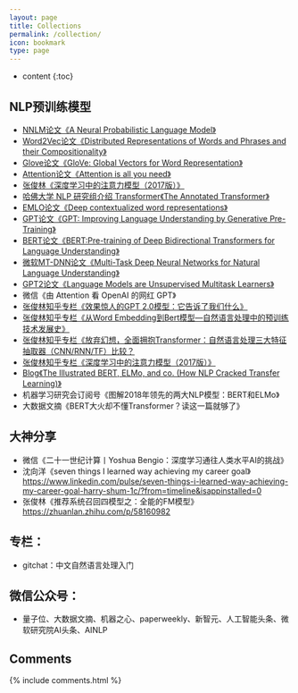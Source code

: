```yaml
---
layout: page
title: Collections
permalink: /collection/
icon: bookmark
type: page
---
```


* content
{:toc}
## NLP预训练模型

- [NNLM论文《A Neural Probabilistic Language Model》](http://www.jmlr.org/papers/volume3/bengio03a/bengio03a.pdf)
- [Word2Vec论文《Distributed Representations of Words and Phrases and their Compositionality》](https://papers.nips.cc/paper/5021-distributed-representations-of-words-and-phrases-and-their-compositionality.pdf)
- [Glove论文《GloVe: Global Vectors for Word Representation》](https://nlp.stanford.edu/pubs/glove.pdf)
- [Attention论文《Attention is all you need》](https://arxiv.org/pdf/1706.03762.pdf)
- [张俊林《深度学习中的注意力模型（2017版）》](https://zhuanlan.zhihu.com/p/37601161)
- [哈佛大学 NLP 研究组介绍 Transformer《The Annotated Transformer》](http://nlp.seas.harvard.edu/2018/04/03/attention.html)
- [EMLO论文《Deep contextualized word representations》](https://arxiv.org/pdf/1802.05365.pdf)
- [GPT论文《GPT: Improving Language Understanding by Generative Pre-Training》](https://www.cs.ubc.ca/~amuham01/LING530/papers/radford2018improving.pdf)
- [BERT论文《BERT:Pre-training of Deep Bidirectional Transformers for Language Understanding》](https://arxiv.org/pdf/1810.04805.pdf)
- [微软MT-DNN论文《Multi-Task Deep Neural Networks for Natural Language Understanding》](https://arxiv.org/pdf/1901.11504.pdf)
- [GPT2论文《Language Models are Unsupervised Multitask Learners》](https://d4mucfpksywv.cloudfront.net/better-language-models/language_models_are_unsupervised_multitask_learners.pdf)
- 微信《由 Attention 看 OpenAI 的网红 GPT》
- [张俊林知乎专栏《效果惊人的GPT 2.0模型：它告诉了我们什么》](https://zhuanlan.zhihu.com/p/56865533)
- [张俊林知乎专栏《从Word Embedding到Bert模型—自然语言处理中的预训练技术发展史》](https://zhuanlan.zhihu.com/p/49271699)
- [张俊林知乎专栏《放弃幻想，全面拥抱Transformer：自然语言处理三大特征抽取器（CNN/RNN/TF）比较？](https://zhuanlan.zhihu.com/p/54743941)
- [张俊林知乎专栏《深度学习中的注意力模型（2017版）》](https://zhuanlan.zhihu.com/p/37601161)
- [Blog《The Illustrated BERT, ELMo, and co. (How NLP Cracked Transfer Learning)》](https://jalammar.github.io/illustrated-bert/)
- 机器学习研究会订阅号《图解2018年领先的两大NLP模型：BERT和ELMo》
- 大数据文摘《BERT大火却不懂Transformer？读这一篇就够了》





## 大神分享

- 微信《二十一世纪计算丨Yoshua Bengio：深度学习通往人类水平AI的挑战》
- 沈向洋《seven things I learned way achieving my career goal》https://www.linkedin.com/pulse/seven-things-i-learned-way-achieving-my-career-goal-harry-shum-1c/?from=timeline&isappinstalled=0
- 张俊林《推荐系统召回四模型之：全能的FM模型》https://zhuanlan.zhihu.com/p/58160982



## 专栏：

- gitchat：中文自然语言处理入门



## 微信公众号：

- 量子位、大数据文摘、机器之心、paperweekly、新智元、人工智能头条、微软研究院AI头条、AINLP

## Comments

{% include comments.html %}

